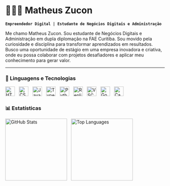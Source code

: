 # 👨🏻‍💻 Matheus Zucon

**`Empreendedor Digital | Estudante de Negócios Digitais e Administração`**

Me chamo Matheus Zucon. Sou estudante de Negócios Digitais e Administração em dupla diplomação na FAE Curitiba. Sou movido pela curiosidade e disciplina para transformar aprendizados em resultados. Busco uma oportunidade de estágio em uma empresa inovadora e criativa, onde eu possa colaborar com projetos desafiadores e aplicar meu conhecimento para gerar valor.

---

### 🤖 Linguagens e Tecnologias

<img 
  align="left" 
  alt="HTML"
  title="HTML" 
  width="30px" 
  style="padding-right: 10px;" 
  src="https://cdn.jsdelivr.net/gh/devicons/devicon@latest/icons/html5/html5-original.svg" 
/>
<img 
  align="left" 
  alt="CSS" 
  title="CSS"
  width="30px" 
  style="padding-right: 10px;" 
  src="https://cdn.jsdelivr.net/gh/devicons/devicon@latest/icons/css3/css3-original.svg" 
/>
<img 
  align="left" 
  alt="JavaScript" 
  title="JavaScript"
  width="30px" 
  style="padding-right: 10px;" 
  src="https://cdn.jsdelivr.net/gh/devicons/devicon@latest/icons/javascript/javascript-original.svg" 
/>
<img 
  align="left" 
  alt="TypeScript"
  title="TypeScript" 
  width="30px" 
  style="padding-right: 10px;" 
  src="https://cdn.jsdelivr.net/gh/devicons/devicon@latest/icons/typescript/typescript-original.svg" 
/>
<img 
  align="left" 
  alt="Python" 
  title="Python"
  width="30px" 
  style="padding-right: 10px;" 
  src="https://cdn.jsdelivr.net/gh/devicons/devicon@latest/icons/python/python-original.svg" 
/>
<img 
  align="left" 
  alt="Replit" 
  title="Replit"
  width="30px" 
  style="padding-right: 10px;" 
  src="https://cdn.jsdelivr.net/gh/devicons/devicon@latest/icons/replit/replit-original.svg" 
/>
<img 
  align="left" 
  alt="VSCode" 
  title="VSCode"
  width="30px" 
  style="padding-right: 10px;" 
  src="https://cdn.jsdelivr.net/gh/devicons/devicon@latest/icons/vscode/vscode-original.svg" 
/>
<img 
  align="left" 
  alt="Google Colab" 
  title="Google Colab"
  width="30px" 
  style="padding-right: 10px;" 
  src="https://cdn.jsdelivr.net/gh/devicons/devicon@latest/icons/googlecolab/googlecolab-original.svg" 
/>
<img 
  align="left" 
  alt="Canva" 
  title="Canva"
  width="30px" 
  style="padding-right: 10px;" 
  src="https://cdn.jsdelivr.net/gh/devicons/devicon@latest/icons/canva/canva-original.svg" 
/>

<br/>
<br/>

### 📊 Estatísticas

<p>
  <img 
    align="left" 
    alt="GitHub Stats" 
    height="195" 
    style="padding-right: 10px;" 
    src="https://github-readme-stats.vercel.app/api?username=matheuszucon&show_icons=true&theme=tokyonight&include_all_commits=true&locale=pt-br" 
  />

<img 
    align="left" 
    alt="Top Languages" 
    height="195" 
    src="https://github-readme-stats.vercel.app/api/top-langs/?username=matheuszucon&theme=tokyonight&layout=compact&custom_title=Tecnologias&langs_count=9" 
  />

</p>
